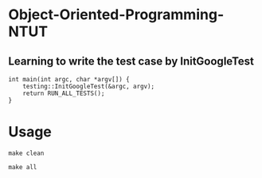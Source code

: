 # Object-Oriented-Programming-NTUT

## Learning to write the test case by InitGoogleTest
```
int main(int argc, char *argv[]) {
	testing::InitGoogleTest(&argc, argv);
	return RUN_ALL_TESTS();
}
```

# Usage
```
make clean

make all 
```
